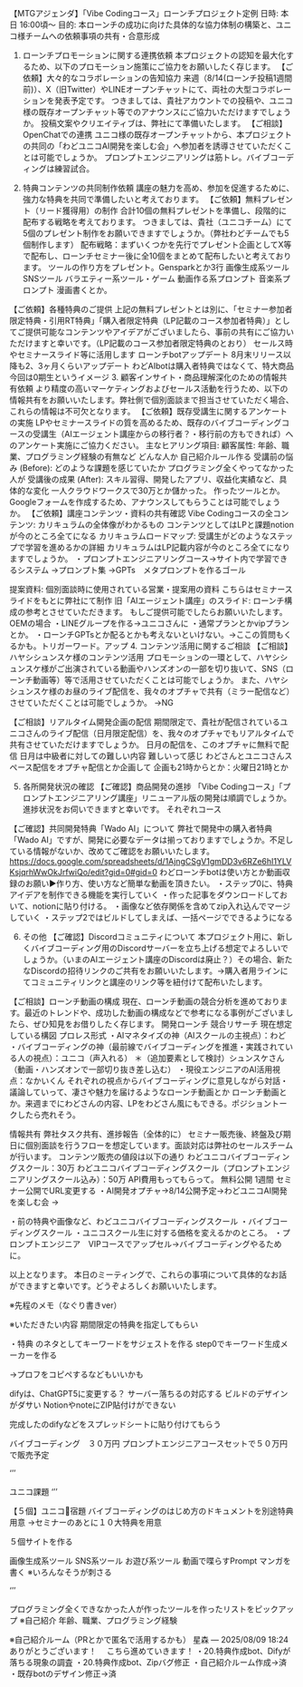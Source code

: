 
【MTGアジェンダ】「Vibe Codingコース」ローンチプロジェクト定例
日時: 本日 16:00頃〜
目的: 本ローンチの成功に向けた具体的な協力体制の構築と、ユニコ様チームへの依頼事項の共有・合意形成
1. ローンチプロモーションに関する連携依頼
本プロジェクトの認知を最大化するため、以下のプロモーション施策にご協力をお願いしたく存じます。
【ご依頼】大々的なコラボレーションの告知協力
来週（8/14(ローンチ投稿1週間前)）、X（旧Twitter）やLINEオープンチャットにて、両社の大型コラボレーションを発表予定です。
つきましては、貴社アカウントでの投稿や、ユニコ様の既存オープンチャット等でのアナウンスにご協力いただけますでしょうか。
投稿文案やクリエイティブは、弊社にて準備いたします。
【ご相談】OpenChatでの連携
ユニコ様の既存オープンチャットから、本プロジェクトの共同の「わどユニコAI開発を楽しむ会」へ参加者を誘導させていただくことは可能でしょうか。
プロンプトエンジニアリングは筋トレ。バイブコーディングは練習試合。

2. 特典コンテンツの共同制作依頼
講座の魅力を高め、参加を促進するために、強力な特典を共同で準備したいと考えております。
【ご依頼】無料プレゼント（リード獲得用）の制作
合計10個の無料プレゼントを準備し、段階的に配布する戦略を考えております。
つきましては、貴社（ユニコチーム）にて5個のプレゼント制作をお願いできますでしょうか。（弊社わどチームでも5個制作します）
配布戦略：まずいくつかを先行でプレゼント企画としてX等で配布し、ローンチセミナー後に全10個をまとめて配布したいと考えております。
ツールの作り方をプレゼント。Gensparkとか3行
画像生成系ツール
SNSツール
バラエティー系ツール・ゲーム
動画作る系プロンプト
音楽系プロンプト
漫画書くとか。

【ご依頼】各種特典のご提供
上記の無料プレゼントとは別に、「セミナー参加者限定特典・引用RT特典」「購入者限定特典（LP記載のコース参加者特典）」としてご提供可能なコンテンツやアイデアがございましたら、事前の共有にご協力いただけますと幸いです。（LP記載のコース参加者限定特典のとおり）
セールス時やセミナースライド等に活用します
ローンチbotアップデート
8月末リリース以降も2、3ヶ月くらいアップデート
わどAIbotは購入者特典ではなくて、特大商品
今回は0期生というイメージ
3. 顧客インサイト・商品理解深化のための情報共有依頼
より精度の高いマーケティングおよびセールス活動を行うため、以下の情報共有をお願いいたします。弊社側で個別面談まで担当させていただく場合、これらの情報は不可欠となります。
【ご依頼】既存受講生に関するアンケートの実施
LPやセミナースライドの質を高めるため、既存のバイブコーディングコースの受講生（AIエージェント講座からの移行者？・移行前の方もできれば）へのアンケート実施にご協力ください。
主なヒアリング項目:
顧客属性: 年齢、職業、プログラミング経験の有無など
どんな人か
自己紹介ルール作る
受講前の悩み (Before): どのような課題を感じていたか
プログラミング全くやってなかった人が
受講後の成果 (After): スキル習得、開発したアプリ、収益化実績など、具体的な変化
一人クラウドワークスで30万とか儲かった。
作ったツールとか。
Googleフォームを作成するため、アナウンスしてもらうことは可能でしょうか。
【ご依頼】講座コンテンツ・資料の共有確認
Vibe Codingコースの全コンテンツ: カリキュラムの全体像がわかるもの
コンテンツとしてはLPと課題notionが今のところ全てになる
カリキュラムロードマップ: 受講生がどのようなステップで学習を進めるかの詳細
カリキュラムはLP記載内容が今のところ全てになりますでしょうか。
・プロンプトエンジニアリングコース→サイト内で学習できるシステム
→プロンプト集
→GPTs　メタプロンプトを作るゴール

提案資料: 個別面談時に使用されている営業・提案用の資料
こちらはセミナースライドをもとに弊社にて制作
旧「AIエージェント講座」のスライド: ローンチ構成の参考とさせていただきます。
もしご提供可能でしたらお願いいたします。
OEMの場合
・LINEグループを作る→ユニコさんに
・通常プランとかvipプランとか。
・ローンチGPTsとか配るとかも考えないといけない。→ここの質問もくるかも。トリガーワード。アップ
4. コンテンツ活用に関するご相談
【ご相談】ハヤシシュンスケ様のコンテンツ活用
プロモーションの一環として、ハヤシシュンスケ様がご出演されている動画やハンズオンの一部を切り抜いて、SNS（ローンチ動画等）等で活用させていただくことは可能でしょうか。
また、ハヤシシュンスケ様のお昼のライブ配信を、我々のオプチャで共有（ミラー配信など）させていただくことは可能でしょうか。
→NG

【ご相談】リアルタイム開発企画の配信
期間限定で、貴社が配信されているユニコさんのライブ配信（日月限定配信）を、我々のオプチャでもリアルタイムで共有させていただけますでしょうか。
日月の配信を、このオプチャに無料で配信
日月は中級者に対しての難しい内容
難しいって感じ
わどさんとユニコさんスペース配信をオプチャ配信とか企画して
企画も21時からとか：火曜日21時とか

5. 各所開発状況の確認
【ご確認】商品開発の進捗
「Vibe Codingコース」「プロンプトエンジニアリング講座」リニューアル版の開発は順調でしょうか。進捗状況をお伺いできますと幸いです。
それぞれコース

【ご確認】共同開発特典「Wado AI」について
弊社で開発中の購入者特典「Wado AI」ですが、開発に必要なデータは揃っておりますでしょうか。不足している情報がないか、改めてご確認をお願いいたします。
https://docs.google.com/spreadsheets/d/1AjngCSgV1gmDD3v6RZe6hI1YLVKsjqrhWwOkJrfwiQo/edit?gid=0#gid=0
わどローンチbotは使い方とか動画収録のお願い▶︎作り方、使い方など簡単な動画を頂きたい。
・ステップ0に、特典アイデアを制作できる機能を実行していく
・作った記事をダウンロードしておいて、notionに貼り付ける。
・画像など依存関係を含めてzip入れ込んでマージしていく
・ステップ2ではビルドしてしまえば、一括ページでできるようになる


6. その他
【ご確認】Discordコミュニティについて
本プロジェクト用に、新しくバイブコーディング用のDiscordサーバーを立ち上げる想定でよろしいでしょうか。（いまのAIエージェント講座のDiscordは廃止？）その場合、新たなDiscordの招待リンクのご共有をお願いいたします。→購入者用ラインにてコミュニティリンクと講座のリンク等を紐付けて配布いたします。


【ご相談】ローンチ動画の構成
現在、ローンチ動画の競合分析を進めております。最近のトレンドや、成功した動画の構成などで参考になる事例がございましたら、ぜひ知見をお借りしたく存じます。
開発ローンチ 競合リサーチ
現在想定している構図
プロレス形式
・AIマネタイズの神（AIスクールの主視点）：わど
・バイブコーディングの神（最前線でバイブコーディングを推進・実践されている人の視点）：ユニコ（声入れる）
＊（追加要素として検討）シュンスケさん（動画・ハンズオンで一部切り抜き差し込む）
・現役エンジニアのAI活用視点：なかいくん
それぞれの視点からバイブコーディングに意見しながら対話・議論していって、凄さや魅力を届けるようなローンチ動画とか
ローンチ動画とか。来週までにわどさんの内容、LPをわどさん風にもできる。ポジショントークしたら売れそう。

情報共有
弊社タスク共有、進捗報告（全体的に）
セミナー販売後、終盤及び期日に個別面談を行うフローを想定しています。面談対応は弊社のセールスチームが行います。
コンテンツ販売の値段は以下の通り
わどユニコバイブコーディングスクール：30万
わどユニコバイブコーディングスクール（プロンプトエンジニアリングスクール込み）：50万
API費用もってもらって。
無料公開 1週間
セミナー公開でURL変更する
・AI開発オプチャ→8/14公開予定→わどユニコAI開発を楽しむ会
→



・前の特典や画像など、わどユニコバイブコーディングスクール
・バイブコーディングスクール
・ユニコスクール生に対する価格を変えるかのところ。
・プロンプトエンジニア　VIPコースでアップセル→バイブコーディングやるために。

以上となります。
本日のミーティングで、これらの事項について具体的なお話ができますと幸いです。どうぞよろしくお願いいたします。


※先程のメモ（なぐり書きver）

※いただきたい内容
期間限定の特典を指定してもらい

・特典
のネタとしてキーワードをサジェストを作る
step0でキーワード生成メーカーを作る

→プロフをコピペするなどもいいかも


difyは、ChatGPT5に変更する？
サーバー落ちるの対応する
ビルドのデザインがダサい
NotionやnoteにZIP貼付けができない

完成したのdifyなどをスプレッドシートに貼り付けてもらう


バイブコーディング　３０万円
プロンプトエンジニアコースセットで５０万円
で販売予定

‘’’



ユニコ課題
‘’’

【５個】ユニコ🦄宿題
バイブコーディングのはじめ方のドキュメントを別途特典用意
→セミナーのあとに１０大特典を用意

５個サイトを作る

画像生成系ツール
SNS系ツール
お遊び系ツール
動画で喋らすPrompt
マンガを書く
※いろんなそうが刺さる


‘’’

プログラミング全くできなかった人が作ったツールを作ったリストをピックアップ
※自己紹介
年齢、職業、プログラミング経験

※自己紹介ルーム（PRとかで匿名で活用するかも） 
星森 — 2025/08/09 18:24
ありがとうございます！　
こちら進めていきます！
・20.特典作成bot、Difyが落ちる現象の調査
・20.特典作成bot、Zipバグ修正
・自己紹介ルーム作成→済
・既存botのデザイン修正→済